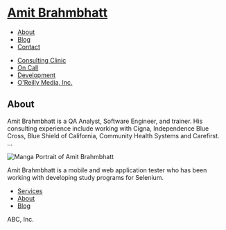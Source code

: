 <html>
    <head>
        <title>Amit Brahmbhatt</title>
        <meta name="viewport" content="user-scalable=no, width=device-width" />
        <link rel="stylesheet" type="text/css" href="android.css" media="only screen and (max-width: 600px)" />
        <link rel="stylesheet" type="text/css" href="desktop.css" media="screen and (min-width: 601px)" />
        <!--[if IE]>
        <link rel="stylesheet" type="text/css" href="desktop.css" media="all" /> 
        <![endif]-->
        <script type="text/javascript" src="jquery.js"></script>
        <script type="text/javascript" src="android.js"></script>
    </head>
    <body>
        <div id="container">
            <div id="header">
                <h1><a href="./">Amit Brahmbhatt</a></h1>
                <div id="utility">
                    <ul>
                        <li><a href="about.html">About</a></li>
                        <li><a href="blog.html">Blog</a></li>
                        <li><a href="contact.html">Contact</a></li>
                    </ul>
                </div>
                <div id="nav">
                    <ul>
                        <li><a href="consulting-clinic.html">Consulting Clinic</a></li>
                        <li><a href="on-call.html">On Call</a></li>
                        <li><a href="development.html">Development</a></li>
                        <li><a href="http://www.oreilly.com">O'Reilly Media, Inc.</a></li>
                    </ul>
                </div>
            </div>
            <div id="content">
                <h2>About</h2>
                <p>Amit Brahmbhatt is a QA Analyst, Software Engineer, and trainer. His consulting experience include working
                with Cigna, Independence Blue Cross, Blue Shield of California, Community Health Systems and Carefirst. ...</p>
            </div>
            <div id="sidebar">
                <img alt="Manga Portrait of Amit Brahmbhatt" src="ab-small.png">
                <p>Amit Brahmbhatt is a mobile and web application tester who has been working with developing study programs
                for Selenium.</p>
            </div>
            <div id="footer">
                <ul>
                    <li><a href="services.html">Services</a></li>
                    <li><a href="about.html">About</a></li>
                    <li><a href="blog.html">Blog</a></li>
                </ul>
                <p class="subtle">ABC, Inc.</p>
            </div>
        </div>
    </body>
</html>

